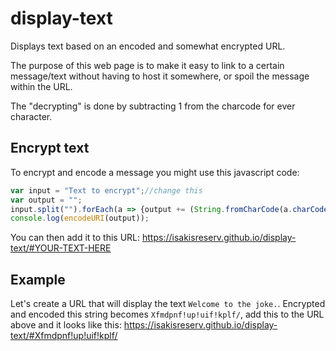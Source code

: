 # display-text
Displays text based on an encoded and somewhat encrypted URL.

The purpose of this web page is to make it easy to link to a certain message/text without having to host it somewhere, or spoil the message within the URL. 

The "decrypting" is done by subtracting 1 from the charcode for ever character. 

## Encrypt text 
To encrypt and encode a message you might use this javascript code:
```javascript
var input = "Text to encrypt";//change this
var output = "";
input.split("").forEach(a => {output += (String.fromCharCode(a.charCodeAt(0)+1))});
console.log(encodeURI(output));
```
You can then add it to this URL: https://isakisreserv.github.io/display-text/#YOUR-TEXT-HERE

## Example
Let's create a URL that will display the text `Welcome to the joke.`. Encrypted and encoded this string becomes `Xfmdpnf!up!uif!kplf/`, add this to the URL above and it looks like this:
https://isakisreserv.github.io/display-text/#Xfmdpnf!up!uif!kplf/

